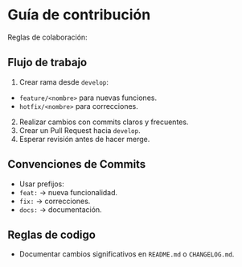 # Guía de contribución

Reglas de colaboración:

## Flujo de trabajo
1. Crear rama desde `develop`:
 - `feature/<nombre>` para nuevas funciones.
 - `hotfix/<nombre>` para correcciones.
2. Realizar cambios con commits claros y frecuentes.
3. Crear un Pull Request hacia `develop`.
4. Esperar revisión antes de hacer merge.

## Convenciones de Commits
- Usar prefijos:
 - `feat:` → nueva funcionalidad.
 - `fix:` → correcciones.
 - `docs:` → documentación.

## Reglas de codigo
- Documentar cambios significativos en `README.md` o `CHANGELOG.md`.
